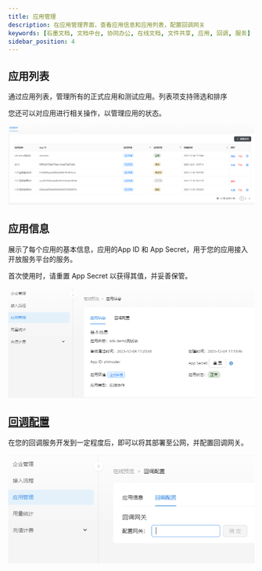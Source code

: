 ```yaml
---
title: 应用管理
description: 在应用管理界面，查看应用信息和应用列表，配置回调网关
keywords: [石墨文档, 文档中台, 协同办公, 在线文档, 文件共享, 应用, 回调, 服务]
sidebar_position: 4
---
```


## 应用列表

通过应用列表，管理所有的正式应用和测试应用。列表项支持筛选和排序

您还可以对应用进行相关操作，以管理应用的状态。

![app-list](./../image/app-list.png)


## 应用信息

展示了每个应用的基本信息，应用的App ID 和 App Secret，用于您的应用接入开放服务平台的服务。

首次使用时，请重置 App Secret 以获得其值，并妥善保管。

![app-information](./../image/app-information.png)

## [回调配置](./../04service-callback/callback-gateway.md)

在您的回调服务开发到一定程度后，即可以将其部署至公网，并配置回调网关。

![callback-gateway](./../image/callback-gateway.png)

